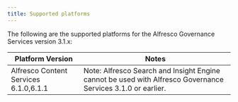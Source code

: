 ```yaml
---
title: Supported platforms
---
```


The following are the supported platforms for the Alfresco Governance Services version 3.1.x:

| Platform Version | Notes |
| ---------------- | ----- |
| Alfresco Content Services 6.1.0,6.1.1 | Note: Alfresco Search and Insight Engine cannot be used with Alfresco Governance Services 3.1.0 or earlier. |

